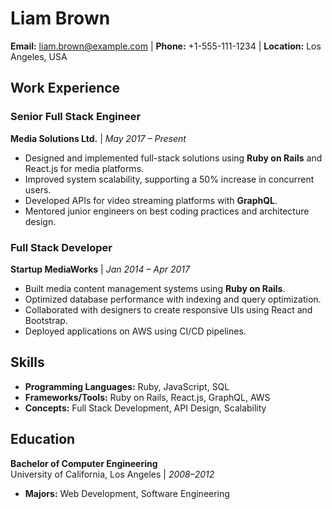 # **Liam Brown**
**Email:** liam.brown@example.com | **Phone:** +1-555-111-1234 | **Location:** Los Angeles, USA  

## **Work Experience**

### **Senior Full Stack Engineer**  
**Media Solutions Ltd.** | *May 2017 – Present*  
- Designed and implemented full-stack solutions using **Ruby on Rails** and React.js for media platforms.  
- Improved system scalability, supporting a 50% increase in concurrent users.  
- Developed APIs for video streaming platforms with **GraphQL**.  
- Mentored junior engineers on best coding practices and architecture design.  

### **Full Stack Developer**  
**Startup MediaWorks** | *Jan 2014 – Apr 2017*  
- Built media content management systems using **Ruby on Rails**.  
- Optimized database performance with indexing and query optimization.  
- Collaborated with designers to create responsive UIs using React and Bootstrap.  
- Deployed applications on AWS using CI/CD pipelines.  

## **Skills**  
- **Programming Languages:** Ruby, JavaScript, SQL  
- **Frameworks/Tools:** Ruby on Rails, React.js, GraphQL, AWS  
- **Concepts:** Full Stack Development, API Design, Scalability  

## **Education**  
**Bachelor of Computer Engineering**  
University of California, Los Angeles | *2008–2012*  
- **Majors:** Web Development, Software Engineering  
